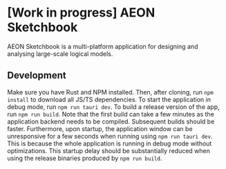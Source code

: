 # [Work in progress] AEON Sketchbook

AEON Sketchbook is a multi-platform application for designing and analysing large-scale logical models.

## Development

Make sure you have Rust and NPM installed. Then, after cloning, run `npm install` to download all JS/TS dependencies. To start the application in debug mode, run `npm run tauri dev`. To build a release version of the app, run `npm run build`. Note that the first build can take a few minutes as the application backend needs to be compiled. Subsequent builds should be faster. Furthermore, upon startup, the application window can be unresponsive for a few seconds when running using `npm run tauri dev`. This is because the whole application is running in debug mode without optimizations. This startup delay should be substantially reduced when using the release binaries produced by `npm run build`.